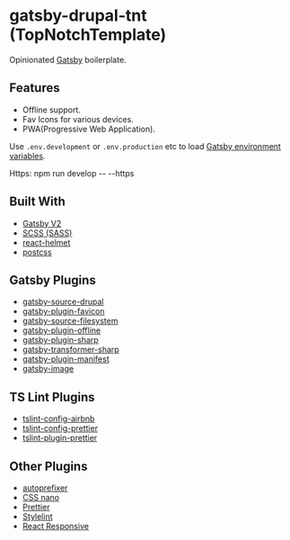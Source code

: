 # gatsby-drupal-tnt (TopNotchTemplate)

Opinionated [Gatsby](https://www.gatsbyjs.org/) boilerplate.

## Features

- Offline support.
- Fav Icons for various devices.
- PWA(Progressive Web Application).

Use `.env.development` or `.env.production` etc to load [Gatsby environment variables](https://www.gatsbyjs.org/docs/environment-variables/).

Https: npm run develop -- --https

## Built With

- [Gatsby V2](https://www.gatsbyjs.org/)
- [SCSS (SASS)](https://sass-lang.com/)
- [react-helmet](https://www.npmjs.com/package/react-helmet)
- [postcss](https://github.com/postcss)

## Gatsby Plugins

- [gatsby-source-drupal](https://www.npmjs.com/package/gatsby-source-drupal)
- [gatsby-plugin-favicon](https://www.npmjs.com/package/gatsby-plugin-favicon)
- [gatsby-source-filesystem](https://www.npmjs.com/package/gatsby-source-filesystem)
- [gatsby-plugin-offline](https://www.npmjs.com/package/gatsby-plugin-offline)
- [gatsby-plugin-sharp](https://www.npmjs.com/package/gatsby-plugin-sharp)
- [gatsby-transformer-sharp](https://www.npmjs.com/package/gatsby-transformer-sharp)
- [gatsby-plugin-manifest](https://www.npmjs.com/package/gatsby-plugin-manifest)
- [gatsby-image](https://www.npmjs.com/package/gatsby-image)

## TS Lint Plugins

- [tslint-config-airbnb](https://www.npmjs.com/package/tslint-config-airbnb)
- [tslint-config-prettier](https://www.npmjs.com/package/tslint-config-prettier)
- [tslint-plugin-prettier](https://www.npmjs.com/package/tslint-plugin-prettier)

## Other Plugins

- [autoprefixer](https://www.npmjs.com/package/autoprefixer)
- [CSS nano](https://github.com/cssnano/cssnano)
- [Prettier](https://www.npmjs.com/package/prettier)
- [Stylelint](https://www.npmjs.com/package/stylelint)
- [React Responsive](https://www.npmjs.com/package/react-responsive)
